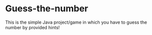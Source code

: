 # Guess-the-number

This is the simple Java project/game in which you have to guess the number by provided hints! 
